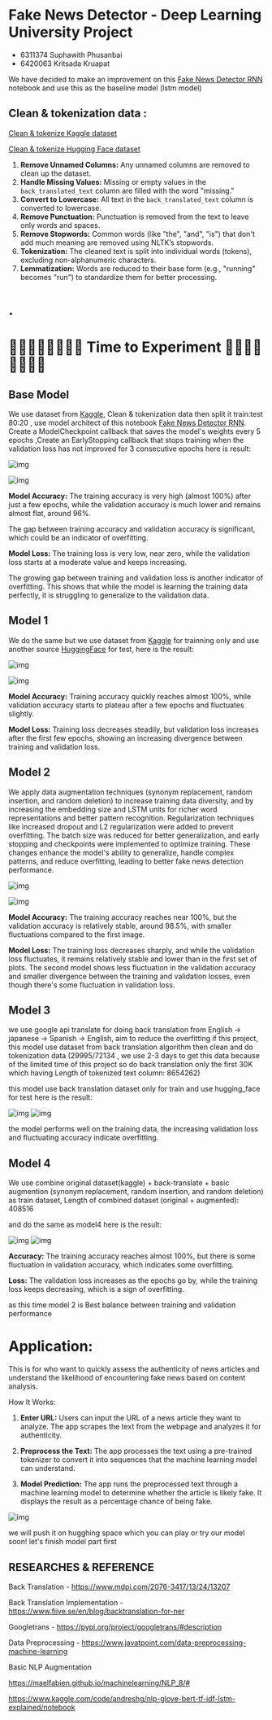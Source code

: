 # Fake News Detector - Deep Learning University Project

- 6311374 Suphawith Phusanbai
- 6420063 Kritsada Kruapat
  
We have decided to make an improvement on this [Fake News Detector RNN](https://www.kaggle.com/code/muhammadwaseem123/fake-news-detector-rnn) notebook and use this as the baseline model (lstm model)
## Clean & tokenization data :

[Clean & tokenize Kaggle dataset](https://drive.google.com/file/d/1gD_Q-ksCZlJfgKA22qxpt3TujxLBw4JT/view?usp=share_link)

[Clean & tokenize Hugging Face dataset](https://drive.google.com/file/d/1fOVo2Wh4scjYNs7PjEA-wHtc3wlWGQfe/view?usp=sharing)

1. **Remove Unnamed Columns:** Any unnamed columns are removed to clean up the dataset.
2. **Handle Missing Values:** Missing or empty values in the `back_translated_text` column are filled with the word "missing."
3. **Convert to Lowercase:** All text in the `back_translated_text` column is converted to lowercase.
4. **Remove Punctuation:** Punctuation is removed from the text to leave only words and spaces.
5. **Remove Stopwords:** Common words (like "the", "and", "is") that don't add much meaning are removed using NLTK’s stopwords.
6. **Tokenization:** The cleaned text is split into individual words (tokens), excluding non-alphanumeric characters.
7. **Lemmatization:** Words are reduced to their base form (e.g., "running" becomes "run") to standardize them for better processing.

# .
#  🔎🔬🧑🏽‍🔬🧪🔬🔎 Time to Experiment 🔎🧑🏽‍🔬🔬🧪🧪🔬
## Base Model
We use dataset from [Kaggle](https://www.kaggle.com/datasets/saurabhshahane/fake-news-classification), Clean & tokenization data  then split it train:test 80:20
, use model architect of this notebook [Fake News Detector RNN](https://www.kaggle.com/code/muhammadwaseem123/fake-news-detector-rnn).
Create a ModelCheckpoint callback that saves the model's weights every 5 epochs ,Create an EarlyStopping callback that stops training when the validation loss has not improved for 3 consecutive epochs here is result:

![img](02_ModelBase/EscoreBaseModel.png)

![img](02_ModelBase/basemodel.png)

**Model Accuracy:**
The training accuracy is very high (almost 100%) after just a few epochs, while the validation accuracy is much lower and remains almost flat, around 96%.

The gap between training accuracy and validation accuracy is significant, which could be an indicator of overfitting.

**Model Loss:**
The training loss is very low, near zero, while the validation loss starts at a moderate value and keeps increasing.

The growing gap between training and validation loss is another indicator of overfitting. This shows that while the model is learning the training data perfectly, it is struggling to generalize to the validation data.

## Model 1
We do the same but we use dataset from [Kaggle](https://www.kaggle.com/datasets/saurabhshahane/fake-news-classification) for trainning only and use another source [HuggingFace](https://huggingface.co/datasets/Cartinoe5930/Politifact_fake_news)
for test, here is the result:

![img](03_Model1/EscoreModel1.png)

![img](03_Model1/model1.png)

**Model Accuracy:**
Training accuracy quickly reaches almost 100%, while validation accuracy starts to plateau after a few epochs and fluctuates slightly.

**Model Loss:**
Training loss decreases steadily, but validation loss increases after the first few epochs, showing an increasing divergence between training and validation loss.

## Model 2

We apply data augmentation techniques (synonym replacement, random insertion, and random deletion) to increase training data diversity, and by increasing the embedding size and LSTM units for richer word representations and better pattern recognition. Regularization techniques like increased dropout and L2 regularization were added to prevent overfitting. The batch size was reduced for better generalization, and early stopping and checkpoints were implemented to optimize training. These changes enhance the model's ability to generalize, handle complex patterns, and reduce overfitting, leading to better fake news detection performance.

![img](04_Model2/EscoreModel2.png)

![img](04_Model2/model2result.png)

**Model Accuracy:** The training accuracy reaches near 100%, but the validation accuracy is relatively stable, around 98.5%, with smaller fluctuations compared to the first image.

**Model Loss:** The training loss decreases sharply, and while the validation loss fluctuates, it remains relatively stable and lower than in the first set of plots.
The second model shows less fluctuation in the validation accuracy and smaller divergence between the training and validation losses, even though there's some fluctuation in validation loss.

## Model 3

we use google api translate for doing back translation from English -> japanese -> Spanish -> English, aim to reduce the overfitting if this project,
this model use dataset from back translation algorithm then clean and do tokenization data (29995/72134 , we use 2-3 days to get this data because of the limited time of this project so do back translation only the first 30K which having Length of tokenized text column: 8654262)

this model use back translation dataset only for train and use hugging_face for test 
here is the result:

![img](05_Model3/EscoreModel3.png)
![img](05_Model3/model3.png)

the model performs well on the training data, the increasing validation loss and fluctuating accuracy indicate overfitting.

## Model 4
We use combine original dataset(kaggle) + back-translate + basic augmention (synonym replacement, random insertion, and random deletion) as train dataset, Length of combined dataset (original + augmented): 408516 

and do the same as model4
here is the result:

![img](06_Model4/EscoreModel4.png)
![img](06_Model4/model4Result.png)

**Accuracy:** The training accuracy reaches almost 100%, but there is some fluctuation in validation accuracy, which indicates some overfitting.

**Loss:** The validation loss increases as the epochs go by, while the training loss keeps decreasing, which is a sign of overfitting.

as this time model 2 is Best balance between training and validation performance


# Application:
This is for who want to quickly assess the authenticity of news articles and understand the likelihood of encountering fake news based on content analysis. 

How It Works:
1. **Enter URL:** Users can input the URL of a news article they want to analyze. The app scrapes the text from the webpage and analyzes it for authenticity.

2. **Preprocess the Text:** The app processes the text using a pre-trained tokenizer to convert it into sequences that the machine learning model can understand.

3. **Model Prediction:** The app runs the preprocessed text through a machine learning model to determine whether the article is likely fake. It displays the result as a percentage chance of being fake.

![img](streamlit.png)

we will push it on hugghing space which you can play or try our model soon! let's finish model part first

## **RESEARCHES & REFERENCE**

Back Translation - https://www.mdpi.com/2076-3417/13/24/13207

Back Translation Implementation - https://www.fiive.se/en/blog/backtranslation-for-ner

Googletrans - https://pypi.org/project/googletrans/#description

Data Preprocessing - https://www.javatpoint.com/data-preprocessing-machine-learning

Basic NLP Augmentation 

https://maelfabien.github.io/machinelearning/NLP_8/#

https://www.kaggle.com/code/andreshg/nlp-glove-bert-tf-idf-lstm-explained/notebook

